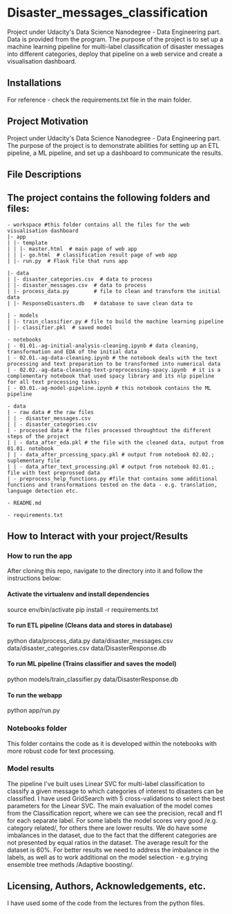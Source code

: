 # Disaster_messages_classification
Project under Udacity's Data Science Nanodegree - Data Engineering part.
Data is provided from the program. The purpose of the project is to set up a machine learning pipeline for multi-label classification of disaster messages into different categories, deploy that pipeline on a web service and create a visualisation dashboard. 

## Installations 
For reference - check the requirements.txt file in the main folder. 

## Project Motivation
Project under Udacity's Data Science Nanodegree - Data Engineering part.
The purpose of the project is to demonstrate abilities for setting up an ETL pipeline, a ML pipeline, and set up a dashboard to communicate the results. 

## File Descriptions
The project contains the following folders and files: 
------------
```
- workspace #this folder contains all the files for the web visualisation dashboard
|- app
| |- template
| | |- master.html  # main page of web app
| | |- go.html  # classification result page of web app
| |- run.py  # Flask file that runs app

|- data
| |- disaster_categories.csv  # data to process 
| |- disaster_messages.csv  # data to process
| |- process_data.py        # file to clean and transform the initial data 
| |- ResponseDisasters.db   # database to save clean data to

| - models
| |- train_classifier.py # file to build the machine learning pipeline
| |- classifier.pkl  # saved model 

- notebooks 
| - 01.01.-ag-initial-analysis-cleaning.ipynb # data cleaning, transformation and EDA of the initial data
| - 02.01.-ag-data-cleaning.ipynb # the notebook deals with the text processing and text preparation to be transformed into numerical data
| - 02.02.-ag-data-cleaning-text-preprocessing-spacy.ipynb  # it is a complementary notebook that used spacy library and its nlp pipeline for all text processing tasks; 
| - 03.01.-ag-model-pipeline.ipynb # this notebook contains the ML pipeline
  
- data
| - raw data # the raw files
| | - disaster_messages.csv
| | - disaster_categories.csv
| - processed data # the files processed throughtout the different steps of the project
| | - data_after_eda.pkl # the file with the cleaned data, output from 01.01. notebook
| | - data_after_prcessing_spacy.pkl # output from notebook 02.02.; suplementary file
| | - data_after_text_processing.pkl # output from notebook 02.01.; file with text preprossed data
| - preprocess_help_functions.py #file that contains some additional functions and transformations tested on the data - e.g. translation, language detection etc.

- README.md

- requirements.txt 
```
## How to Interact with your project/Results

### How to run the app
After cloning this repo, navigate to the directory into it and follow the instructions below:
#### Activate the virtualenv and install dependencies
source env/bin/activate
pip install -r requirements.txt
#### To run ETL pipeline (Cleans data and stores in database)
python data/process_data.py data/disaster_messages.csv data/disaster_categories.csv data/DisasterResponse.db
#### To run ML pipeline (Trains classifier and saves the model)
python models/train_classifier.py data/DisasterResponse.db
#### To run the webapp
python app/run.py

### Notebooks folder
This folder contains the code as it is developed within the notebooks with more robust code for text processing. 

### Model results
The pipeline I've built uses Linear SVC for multi-label classification to classify a given message to which categories of interest to disasters can be classified. I have used GridSearch with 5 cross-validations to select the best parameters for the Linear SVC. The main evaluation of the model comes from the Classification report, where we can see the precision, recall and f1 for each separate label. For some labels the model scores very good /e.g. category 
related/, for others there are lower results. We do have some imbalances in the dataset, due to the fact that the different categories are not presented by equal ratios in the dataset. The average result for the dataset is 60%. For better results we need to address the imbalance in the labels, as well as to work additional on the model selection - e.g.trying ensemble tree methods /Adaptive boosting/. 

## Licensing, Authors, Acknowledgements, etc.
I have used some of the code from the lectures from the python files.

